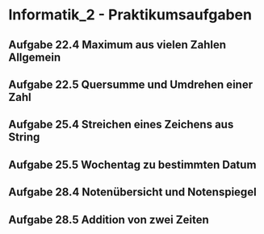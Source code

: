 # Informatik_2 - Praktikumsaufgaben

## Aufgabe 22.4 Maximum aus vielen Zahlen Allgemein
## Aufgabe 22.5 Quersumme und Umdrehen einer Zahl
## Aufgabe 25.4 Streichen eines Zeichens aus String
## Aufgabe 25.5 Wochentag zu bestimmten Datum
## Aufgabe 28.4 Notenübersicht und Notenspiegel 
## Aufgabe 28.5 Addition von zwei Zeiten
